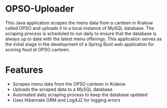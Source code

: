 # OPSO-Uploader
This Java application scrapes the menu data from a canteen in Krakow called OPSO and uploads it to a local instance of MySQL database. The scraping process is scheduled to run daily to ensure that the database is always up to date with the latest menu offerings. This application serves as the initial stage in the development of a Spring Boot web application for scoring food at OPSO canteen.

# Features
- Scrapes menu data from the OPSO canteen in Krakow
- Uploads the scraped data to a MySQL database
- Automated daily scraping process to keep the database updated
- Uses Hibernate ORM and Log4J2 for logging errors 
